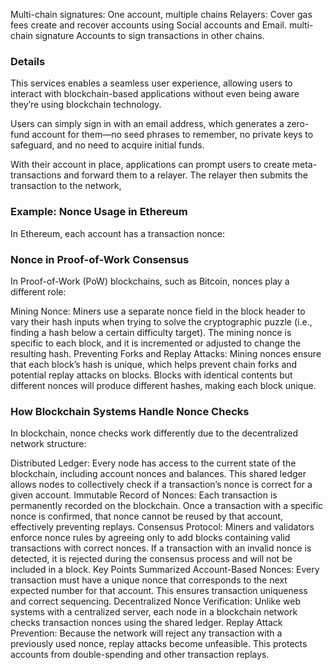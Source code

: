Multi-chain signatures: One account, multiple chains
Relayers: Cover gas fees
create and recover accounts using Social accounts and Email.
multi-chain signature 
Accounts to sign transactions in other chains.

### Details 

This  services enables a seamless user experience, allowing users to interact with blockchain-based applications without even being aware they’re using blockchain technology.

Users can simply sign in with an email address, which generates a zero-fund account for them—no seed phrases to remember, no private keys to safeguard, and no need to acquire initial funds.

With their account in place, applications can prompt users to create meta-transactions and forward them to a relayer. The relayer then submits the transaction to the network,


### Example: Nonce Usage in Ethereum
In Ethereum, each account has a transaction nonce:



### Nonce in Proof-of-Work Consensus
In Proof-of-Work (PoW) blockchains, such as Bitcoin, nonces play a different role:

Mining Nonce: Miners use a separate nonce field in the block header to vary their hash inputs when trying to solve the cryptographic puzzle (i.e., finding a hash below a certain difficulty target). The mining nonce is specific to each block, and it is incremented or adjusted to change the resulting hash.
Preventing Forks and Replay Attacks: Mining nonces ensure that each block’s hash is unique, which helps prevent chain forks and potential replay attacks on blocks. Blocks with identical contents but different nonces will produce different hashes, making each block unique.
### How Blockchain Systems Handle Nonce Checks
In blockchain, nonce checks work differently due to the decentralized network structure:

Distributed Ledger: Every node has access to the current state of the blockchain, including account nonces and balances. This shared ledger allows nodes to collectively check if a transaction’s nonce is correct for a given account.
Immutable Record of Nonces: Each transaction is permanently recorded on the blockchain. Once a transaction with a specific nonce is confirmed, that nonce cannot be reused by that account, effectively preventing replays.
Consensus Protocol: Miners and validators enforce nonce rules by agreeing only to add blocks containing valid transactions with correct nonces. If a transaction with an invalid nonce is detected, it is rejected during the consensus process and will not be included in a block.
Key Points Summarized
Account-Based Nonces: Every transaction must have a unique nonce that corresponds to the next expected number for that account. This ensures transaction uniqueness and correct sequencing.
Decentralized Nonce Verification: Unlike web systems with a centralized server, each node in a blockchain network checks transaction nonces using the shared ledger.
Replay Attack Prevention: Because the network will reject any transaction with a previously used nonce, replay attacks become unfeasible. This protects accounts from double-spending and other transaction replays.